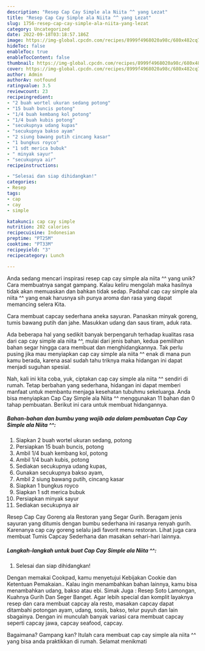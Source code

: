 ```yaml
---
description: "Resep Cap Cay Simple ala Niita ^^ yang Lezat"
title: "Resep Cap Cay Simple ala Niita ^^ yang Lezat"
slug: 1756-resep-cap-cay-simple-ala-niita-yang-lezat
category: Uncategorized
date: 2022-09-18T03:18:57.186Z
image: https://img-global.cpcdn.com/recipes/8999f4968020a98c/680x482cq70/cap-cay-simple-ala-niita-foto-resep-utama.jpg
hideToc: false
enableToc: true
enableTocContent: false
thumbnail: https://img-global.cpcdn.com/recipes/8999f4968020a98c/680x482cq70/cap-cay-simple-ala-niita-foto-resep-utama.jpg
cover: https://img-global.cpcdn.com/recipes/8999f4968020a98c/680x482cq70/cap-cay-simple-ala-niita-foto-resep-utama.jpg
author: Admin
authorAv: notfound
ratingvalue: 3.5
reviewcount: 23
recipeingredient:
- "2 buah wortel ukuran sedang potong"
- "15 buah buncis potong"
- "1/4 buah kembang kol potong"
- "1/4 buah kubis potong"
- "secukupnya udang kupas"
- "secukupnya bakso ayam"
- "2 siung bawang putih cincang kasar"
- "1 bungkus royco"
- "1 sdt merica bubuk"
- " minyak sayur"
- "secukupnya air"
recipeinstructions:

- "Selesai dan siap dihidangkan!"
categories:
- Resep
tags:
- cap
- cay
- simple

katakunci: cap cay simple 
nutrition: 202 calories
recipecuisine: Indonesian
preptime: "PT25M"
cooktime: "PT33M"
recipeyield: "3"
recipecategory: Lunch

---
```





Anda sedang mencari inspirasi resep cap cay simple ala niita ^^ yang unik? Cara membuatnya sangat gampang. Kalau keliru mengolah maka hasilnya tidak akan memuaskan dan bahkan tidak sedap. Padahal cap cay simple ala niita ^^ yang enak harusnya sih punya aroma dan rasa yang dapat memancing selera Kita.





Cara membuat capcay sederhana aneka sayuran. Panaskan minyak goreng, tumis bawang putih dan jahe. Masukkan udang dan saus tiram, aduk rata.

Ada beberapa hal yang sedikit banyak berpengaruh terhadap kualitas rasa dari cap cay simple ala niita ^^, mulai dari jenis bahan, kedua pemilihan bahan segar hingga cara membuat dan menghidangkannya. Tak perlu pusing jika mau menyiapkan cap cay simple ala niita ^^ enak di mana pun kamu berada, karena asal sudah tahu triknya maka hidangan ini dapat menjadi suguhan spesial.






Nah, kali ini kita coba, yuk, ciptakan cap cay simple ala niita ^^ sendiri di rumah. Tetap berbahan yang sederhana, hidangan ini dapat memberi manfaat untuk membantu menjaga kesehatan tubuhmu sekeluarga. Anda bisa menyiapkan Cap Cay Simple ala Niita ^^ menggunakan 11 bahan dan 0 tahap pembuatan. Berikut ini cara untuk membuat hidangannya.

<!--inarticleads1-->

##### Bahan-bahan dan bumbu yang wajib ada dalam pembuatan Cap Cay Simple ala Niita ^^:

1. Siapkan 2 buah wortel ukuran sedang, potong
1. Persiapkan 15 buah buncis, potong
1. Ambil 1/4 buah kembang kol, potong
1. Ambil 1/4 buah kubis, potong
1. Sediakan secukupnya udang kupas,
1. Gunakan secukupnya bakso ayam,
1. Ambil 2 siung bawang putih, cincang kasar
1. Siapkan 1 bungkus royco
1. Siapkan 1 sdt merica bubuk
1. Persiapkan  minyak sayur
1. Sediakan secukupnya air


Resep Cap Cay Goreng ala Restoran yang Segar Gurih. Beragam jenis sayuran yang ditumis dengan bumbu sederhana ini rasanya renyah gurih. Karenanya cap cay goreng selalu jadi favorit menu restoran. Lihat juga cara membuat Tumis Capcay Sederhana dan masakan sehari-hari lainnya. 

<!--inarticleads2-->

##### Langkah-langkah untuk buat Cap Cay Simple ala Niita ^^:


1. Selesai dan siap dihidangkan!

Dengan memakai Cookpad, kamu menyetujui Kebijakan Cookie dan Ketentuan Pemakaian.. Kalau ingin menambahkan bahan lainnya, kamu bisa menambahkan udang, bakso atau ebi. Simak Juga : Resep Soto Lamongan, Kuahnya Gurih Dan Seger Banget. Agar lebih special dan komplit layaknya resep dan cara membuat capcay ala resto, masakan capcay dapat ditambahi potongan ayam, udang, sosis, bakso, telur puyuh dan lain sbagainya. Dengan ini munculah banyak variasi cara membuat capcay seperti capcay jawa, capcay seafood, capcay. 

Bagaimana? Gampang kan? Itulah cara membuat cap cay simple ala niita ^^ yang bisa anda praktikkan di rumah. Selamat menikmati

